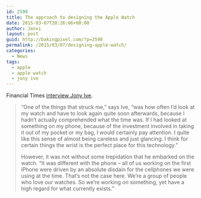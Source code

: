 ```yaml
---
id: 2598
title: The approach to designing the Apple Watch
date: 2015-03-07T20:26:06+00:00
author: Jenxi
layout: post
guid: http://bakingpixel.com/?p=2598
permalink: /2015/03/07/designing-apple-watch/
categories:
  - News
tags:
  - apple
  - apple watch
  - jony ive
---
```

Financial Times [interview Jony Ive](http://howtospendit.ft.com/technology/77791-the-man-behind-the-apple-watch).

> “One of the things that struck me,” says Ive, “was how often I’d look at my watch and have to look again quite soon afterwards, because I hadn’t actually comprehended what the time was. If I had looked at something on my phone, because of the investment involved in taking it out of my pocket or my bag, I would certainly pay attention. I quite like this sense of almost being careless and just glancing. I think for certain things the wrist is the perfect place for this technology.”
> 
> However, it was not without some trepidation that he embarked on the watch. “It was different with the phone – all of us working on the first iPhone were driven by an absolute disdain for the cellphones we were using at the time. That’s not the case here. We’re a group of people who love our watches. So we’re working on something, yet have a high regard for what currently exists.”